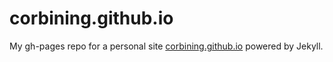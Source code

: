 # corbining.github.io
My gh-pages repo for a personal site [corbining.github.io](https://corbining.github.io) powered by Jekyll.
